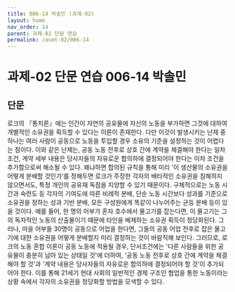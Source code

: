 ```yaml
---
title: 006-14 박솔민 (과제-02)
layout: home
nav_order: 14
parent: 과제-02 단문 연습
permalink: /asmt-02/006-14
---
```


# 과제-02 단문 연습 006-14 박솔민

## 단문

로크의 『통치론』에는 인간이 자연의 공유물에 자신의 노동을 부가하면 그것에 대하여 개별적인 소유권을 획득할 수 있다는 이론이 존재한다. 다만 이것이 발생시키는 난제 중 하나는 여러 사람이 공동으로 노동을 투입할 경우 소유의 기준을 설정하는 것이 어렵다는 점이다.
이와 같은 난제는, 공동 노동 전후로 상호 간에 계약을 체결해야 한다는 일차 조건, 계약 세부 내용은 당사자들의 자유로운 합의하에 결정되어야 한다는 이차 조건을 추가함으로써 해소될 수 있다. 
왜냐하면 합의된 규칙을 통해 미리 '이 생산물의 소유권을 어떻게 분배할 것인가'를 정해두면 로크가 주장한 각자의 배타적인 소유권을 침해하지 않으면서도, 특정 개인의 공유재 독점을 지양할 수 있기 때문이다. 구체적으로는 노동 시간과 숙련도 등 각자의 기여도에 따른 비례적 분배, 단순 노동 시간보다 성과를 기준으로 소유권을 정하는 성과 기반 분배, 모든 구성원에게 똑같이 나누어주는 균등 분배 등이 있을 것이다.
예를 들어, 한 명의 어부가 혼자 호수에서 물고기를 잡는다면, 이 물고기는 그의 독자적인 노동의 산출물이기 때문에 타인을 배제하는 소유권 획득이 정당화된다. 그러나, 마을 어부들 30명이 공동으로 어업을 한다면, 그들의 공동 어업 전후로 잡은 물고기에 대한 소유권을 어떻게 분배할지 미리 결정하는 것이 바람직해 보인다.
그러므로, 로크의 노동 혼합 이론이 공동 노동에 적용될 경우, 단서조건에는 '다른 사람들을 위한 공유물이 충분히 남아 있는 상태일 것'에 더하여, '공동 노동 전후로 상호 간에 계약을 체결해야 할 것'과 '계약 내용은 당사자들의 자유로운 합의하에 결정되어야 할 것'이 추가되어야 한다.
이를 통해 21세기 현대 사회의 일반적인 경제 구조인 협업을 통한 노동이라는 상황 속에서 각자의 소유권을 정당화할 방법을 모색할 수 있다.